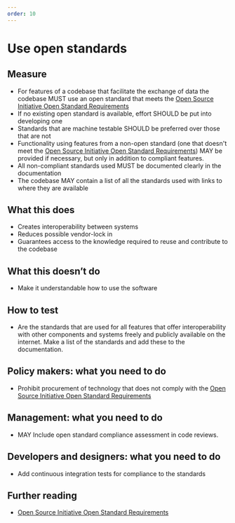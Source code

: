 ```yaml
---
order: 10
---
```


# Use open standards

## Measure

* For features of a codebase that facilitate the exchange of data the codebase MUST use an open standard that meets the [Open Source Initiative Open Standard Requirements](https://opensource.org/osr)
* If no existing open standard is available, effort SHOULD be put into developing one
* Standards that are machine testable SHOULD be preferred over those that are not
* Functionality using features from a non-open standard (one that doesn't meet the [Open Source Initiative Open Standard Requirements](https://opensource.org/osr)) MAY be provided if necessary, but only in addition to compliant features.
* All non-compliant standards used MUST be documented clearly in the documentation
* The codebase MAY contain a list of all the standards used with links to where they are available

## What this does

* Creates interoperability between systems
* Reduces possible vendor-lock in
* Guarantees access to the knowledge required to reuse and contribute to the codebase

## What this doesn’t do

* Make it understandable how to use the software

## How to test

* Are the standards that are used for all features that offer interoperability with other components and systems freely and publicly available on the internet. Make a list of the standards and add these to the documentation.

## Policy makers: what you need to do

* Prohibit procurement of technology that does not comply with the [Open Source Initiative Open Standard Requirements](https://opensource.org/osr)

## Management: what you need to do

* MAY Include open standard compliance assessment in code reviews.

## Developers and designers: what you need to do

* Add continuous integration tests for compliance to the standards

## Further reading

* [Open Source Initiative Open Standard Requirements](https://opensource.org/osr)
